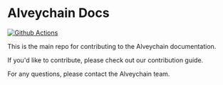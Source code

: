 # Alveychain Docs

[![Github Actions](https://github.com/alveychain-lab/alveychain-docs/actions/workflows/pages.yml/badge.svg)](https://github.com/AlveyCoin/alveychain)

This is the main repo for contributing to the Alveychain documentation.

If you'd like to contribute, please check out our contribution guide.

For any questions, please contact the Alveychain team.
